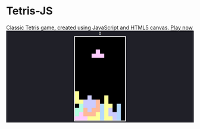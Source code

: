 # Tetris-JS
Classic Tetris game, created using JavaScript and HTML5 canvas.
[Play now](https://asvecode.github.io/Tetris-JS/index.html)
![Watch Now](./images/tetris.jpg)
